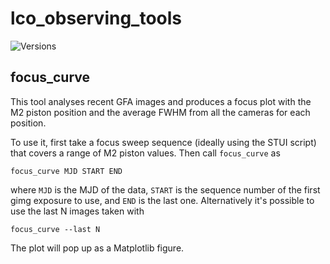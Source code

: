 # lco_observing_tools

![Versions](https://img.shields.io/badge/python->3.7-blue)

## focus_curve

This tool analyses recent GFA images and produces a focus plot with the M2 piston position and the average FWHM from all the cameras for each position.

To use it, first take a focus sweep sequence (ideally using the STUI script) that covers a range of M2 piston values. Then call `focus_curve` as

    focus_curve MJD START END

where `MJD` is the MJD of the data, `START` is the sequence number of the first gimg exposure to use, and `END` is the last one. Alternatively it's possible to use the last N images taken with

    focus_curve --last N

The plot will pop up as a Matplotlib figure.
